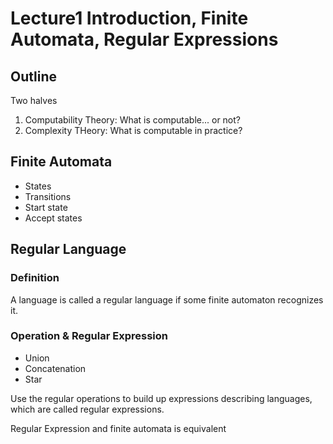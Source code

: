 # Lecture1 Introduction, Finite Automata, Regular Expressions

## Outline

Two halves

1. Computability Theory: What is computable... or not?
2. Complexity THeory: What is computable in practice?

## Finite Automata

- States
- Transitions
- Start state
- Accept states

## Regular Language

### Definition

A language is called a regular language if some finite automaton recognizes it.

### Operation & Regular Expression

- Union
- Concatenation
- Star

Use the regular operations to build up expressions describing languages, which are called regular expressions.

Regular Expression and finite automata is equivalent
